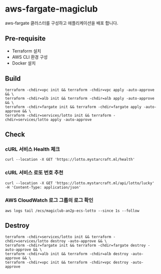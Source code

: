 # aws-fargate-magiclub
aws-fargate 클러스터를 구성하고 애플리케이션을 배포 합니다.

## Pre-requisite
- Terraform 설치
- AWS CLI 환경 구성
- Docker 설치

## Build

```
terraform -chdir=vpc init && terraform -chdir=vpc apply -auto-approve && \
terraform -chdir=alb init && terraform -chdir=alb apply -auto-approve && \
terraform -chdir=fargate init && terraform -chdir=fargate apply -auto-approve && \
terraform -chdir=services/lotto init && terraform -chdir=services/lotto apply -auto-approve
```

## Check

### cURL 서비스 Health 체크 
```
curl --location -X GET 'https://lotto.mystarcraft.ml/health'
```

### cURL 서비스 로또 번호 추천 
```
curl --location -X GET 'https://lotto.mystarcraft.ml/api/lotto/lucky' -H 'Content-Type: application/json'
```

### AWS CloudWatch 로그 그룹의 로그 확인 
```
aws logs tail /ecs/magiclub-an2p-ecs-lotto --since 1s --follow
```

## Destroy

```
terraform -chdir=services/lotto init && terraform -chdir=services/lotto destroy -auto-approve && \
terraform -chdir=fargate init && terraform -chdir=fargate destroy -auto-approve && \
terraform -chdir=alb init && terraform -chdir=alb destroy -auto-approve && \
terraform -chdir=vpc init && terraform -chdir=vpc destroy -auto-approve
```
